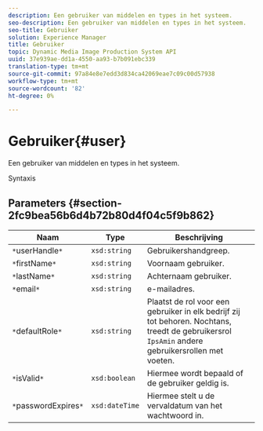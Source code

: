 ```yaml
---
description: Een gebruiker van middelen en types in het systeem.
seo-description: Een gebruiker van middelen en types in het systeem.
seo-title: Gebruiker
solution: Experience Manager
title: Gebruiker
topic: Dynamic Media Image Production System API
uuid: 37e939ae-dd1a-4550-aa93-b7b091ebc339
translation-type: tm+mt
source-git-commit: 97a84e8e7edd3d834ca42069eae7c09c00d57938
workflow-type: tm+mt
source-wordcount: '82'
ht-degree: 0%

---
```



# Gebruiker{#user}

Een gebruiker van middelen en types in het systeem.

Syntaxis

## Parameters {#section-2fc9bea56b6d4b72b80d4f04c5f9b862}

| Naam | Type | Beschrijving |
|---|---|---|
| `*`userHandle`*` | `xsd:string` | Gebruikershandgreep. |
| `*`firstName`*` | `xsd:string` | Voornaam gebruiker. |
| `*`lastName`*` | `xsd:string` | Achternaam gebruiker. |
| `*`email`*` | `xsd:string` | e-mailadres. |
| `*`defaultRole`*` | `xsd:string` | Plaatst de rol voor een gebruiker in elk bedrijf zij tot behoren. Nochtans, treedt de gebruikersrol `IpsAmin` andere gebruikersrollen met voeten. |
| `*`isValid`*` | `xsd:boolean` | Hiermee wordt bepaald of de gebruiker geldig is. |
| `*`passwordExpires`*` | `xsd:dateTime` | Hiermee stelt u de vervaldatum van het wachtwoord in. |

